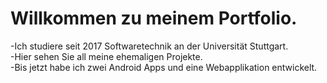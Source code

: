 # Willkommen zu meinem Portfolio.
-Ich studiere seit 2017 Softwaretechnik an der Universität Stuttgart. <br />
-Hier sehen Sie all meine ehemaligen Projekte. <br />
-Bis jetzt habe ich zwei Android Apps und eine Webapplikation entwickelt.
